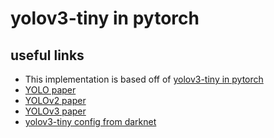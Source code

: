 # yolov3-tiny in pytorch

## useful links

* This implementation is based off of [yolov3-tiny in pytorch](https://github.com/ValentinFigue/TinyYOLOv3-PyTorch)
* [YOLO paper](https://arxiv.org/pdf/1506.02640)
* [YOLOv2 paper](https://arxiv.org/pdf/1612.08242)
* [YOLOv3 paper](https://arxiv.org/pdf/1804.02767)
* [yolov3-tiny config from darknet](https://github.com/pjreddie/darknet/blob/master/cfg/yolov3-tiny.cfg)
